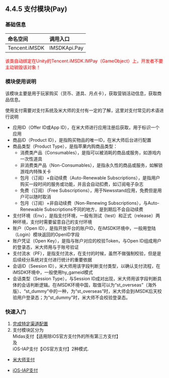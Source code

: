 ## 4.4.5 支付模块(Pay)

### 基础信息

|命名空间 |调用入口 |
| :-- |:-- |
|Tencent.iMSDK | IMSDKApi.Pay |


<font color=red>该类自动绑定在Unity的Tencent.iMSDK.IMPay（GameObject）上，开发者不要主动销毁该对象！</font>

### 模块使用说明

该模块主要是用于玩家购买（货币、道具、月点卡），获取营销活动信息，获取商品信息。

使用支付需要对支付系统及米大师的支付有一定的了解，这里对支付常见的术语进行说明

* 应用ID（Offer ID或App ID），在米大师进行应用注册后获取，用于标识一个应用
* 商品ID（Product ID），是指购买物品的唯一ID，在米大师后台进行配置
* 商品类型（Product Type），是指苹果内购商品类型：
  * 消费类产品（Consumables），是指可以被消耗的商品或服务，如游戏内一次性道具
  * 非消费类产品（Non-Consumables），是指永久性的商品或服务，如解锁游戏内特殊关卡
  * 包月（订阅）+自动续费（Auto-Renewable Subscriptions），是指用户购买一段时间的服务或功能，并且会自动扣费，如订阅电子杂志
  * 免费（订阅）（Free Subscriptions），用于Newsstand应用，免费但是用户可以随时取消
  * 包月（订阅）+非自动续费（Non-Renewing Subscriptions），与Auto-Renewable Subscriptions不同的地方，是到期后不会自动续费
* 支付环境（Env），是指支付环境，一般有测试（test）和正式（release）两种环境，支付时需要留意自己的支付环境
* 账户（Open ID），是指开放平台的账户ID，在iMSDK环境中，一般用登陆（Login）模块返回的OpenID字段
* 账户凭证（Open Key），是指与账户对应的校验Token，与Open ID组成用户的登录态，米大师用与于账号验证
* 支付流水（PF），是指支付流水，在支付的时候，虽然不做强制校验，但是是后续经分系统对支付进行统计的重要依据
* 会话ID（Seesion ID），米大师用该字段判断支付类型，以确认支付流程，在iMSDK环境中，一般使用hy_gameid模式
* 会话类型（Session Type），与Session ID成对出现，米大师用该字段判断具体的会话判断逻辑。在iMSDK环境中国，取值可以为“st_overseas”（海外版）、“st_dummy”中的一种，为“st_overseas”时，米大师会到iMSDK后天校验用户登录态；为“st_dummy”时，米大师不会校验登录态。

### 快速入门
1. [完成特定渠道配置](../../Channel/midas.md)  
2. 支付模块区分为  
  Midas支付【适用除iOS官方支付外的所有第三方支付】  
  及  
  iOS-IAP支付【iOS官方支付】2种模式.    
  
  * [米大师支付](paymidas.md)

  * [iOS-IAP支付](payiap.md)

